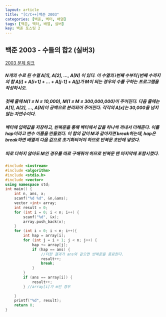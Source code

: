 ```yaml
---
layout: article
title: "[C/C++]백준 2003"
categories: [백준, 벡터, 배열]
tags: [백준, 벡터, 배열, 실버]
key: 백준 포스팅 2
---
```

## 백준 2003 - 수들의 합2 (실버3)

[2003 문제 링크](https://www.acmicpc.net/problem/2003)

##### N개의 수로 된 수열 A[1], A[2], …, A[N] 이 있다. 이 수열의 i번째 수부터 j번째 수까지의 합 A[i] + A[i+1] + … + A[j-1] + A[j]가 M이 되는 경우의 수를 구하는 프로그램을 작성하시오.

#####  첫째 줄에 N(1 ≤ N ≤ 10,000), M(1 ≤ M ≤ 300,000,000)이 주어진다. 다음 줄에는 A[1], A[2], …, A[N]이 공백으로 분리되어 주어진다. 각각의 A[x]는 30,000을 넘지 않는 자연수이다.

#####  벡터에 입력값을 저장하고, 반복문을 통해 벡터에서 값을 하나씩 꺼내서 더해준다. 이를 hap이라고 변수 이름을 만들었다. 이 합의 값이 M과 같아지면 break하는데, hap은 break하면 배열의 다음 값으로 초기화되어야 하므로 반복문 초반에 넣었다. 

##### 따로 더하지 않아도 M인 경우를 따로 구해줘야 하므로 반복문 맨 마지막에 포함시켰다. 

```cpp
#include <iostream>
#include <algorithm>
#include <stdio.h>
#include <vector>
using namespace std;
int main() {
	int n, ans, x;
	scanf("%d %d", &n,&ans);
	vector <int> array;
	int result = 0;
	for (int i = 0; i < n; i++) {
		scanf("%d", &x);
		array.push_back(x);
	}
	for (int i = 0; i < n; i++){
		int hap = array[i];
		for (int j = i + 1; j < n; j++) {
			hap += array[j];
			if (hap == ans) {
                //더한 결과가 ans와 같으면 반복문을 종료한다.
				result++;
				break;
			}
		}
		if (ans == array[i]) {
			result++;
		} //array[i]가 m인 경우
		
	}
	printf("%d", result);
	return 0;
}
```
